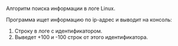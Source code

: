 Алгоритм поиска информации в логе Linux.

Программа ищет информацию по ip-адрес и выводит на консоль:

1. Строку в логе с идентификатором.
2. Выведет +100 и -100 строк от этого идентификатора.
